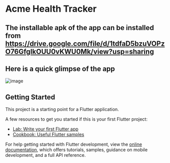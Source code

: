 # Acme Health Tracker 

## The installable apk of the app can be installed from https://drive.google.com/file/d/1tdfaD5bzuVOPzO76GfgIkOUU0vKWU0Mk/view?usp=sharing

## Here is a quick glimpse of the app
![image](https://github.com/yogesh-soni-4/fitts/assets/112860792/5d268b39-6471-4fde-8546-9cdd5e26db69)


## Getting Started

This project is a starting point for a Flutter application.

A few resources to get you started if this is your first Flutter project:

- [Lab: Write your first Flutter app](https://docs.flutter.dev/get-started/codelab)
- [Cookbook: Useful Flutter samples](https://docs.flutter.dev/cookbook)

For help getting started with Flutter development, view the
[online documentation](https://docs.flutter.dev/), which offers tutorials,
samples, guidance on mobile development, and a full API reference.
